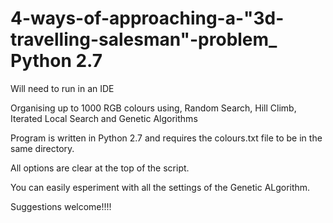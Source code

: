 # 4-ways-of-approaching-a-"3d-travelling-salesman"-problem_ Python 2.7

Will need to run in an IDE

Organising up to 1000 RGB colours using, Random Search, Hill Climb, Iterated Local Search and Genetic Algorithms

Program is written in Python 2.7 and requires the colours.txt file to be in the same directory.

All options are clear at the top of the script.

You can easily esperiment with all the settings of the Genetic ALgorithm.

Suggestions welcome!!!!
